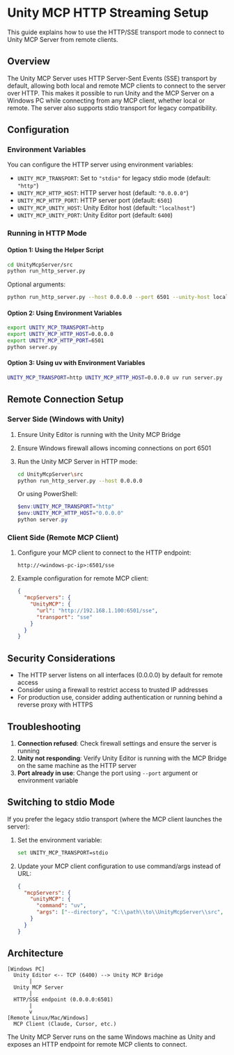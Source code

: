 # Unity MCP HTTP Streaming Setup

This guide explains how to use the HTTP/SSE transport mode to connect to Unity MCP Server from remote clients.

## Overview

The Unity MCP Server uses HTTP Server-Sent Events (SSE) transport by default, allowing both local and remote MCP clients to connect to the server over HTTP. This makes it possible to run Unity and the MCP Server on a Windows PC while connecting from any MCP client, whether local or remote. The server also supports stdio transport for legacy compatibility.

## Configuration

### Environment Variables

You can configure the HTTP server using environment variables:

- `UNITY_MCP_TRANSPORT`: Set to `"stdio"` for legacy stdio mode (default: `"http"`)
- `UNITY_MCP_HTTP_HOST`: HTTP server host (default: `"0.0.0.0"`)
- `UNITY_MCP_HTTP_PORT`: HTTP server port (default: `6501`)
- `UNITY_MCP_UNITY_HOST`: Unity Editor host (default: `"localhost"`)
- `UNITY_MCP_UNITY_PORT`: Unity Editor port (default: `6400`)

### Running in HTTP Mode

#### Option 1: Using the Helper Script

```bash
cd UnityMcpServer/src
python run_http_server.py
```

Optional arguments:
```bash
python run_http_server.py --host 0.0.0.0 --port 6501 --unity-host localhost --unity-port 6400
```

#### Option 2: Using Environment Variables

```bash
export UNITY_MCP_TRANSPORT=http
export UNITY_MCP_HTTP_HOST=0.0.0.0
export UNITY_MCP_HTTP_PORT=6501
python server.py
```

#### Option 3: Using uv with Environment Variables

```bash
UNITY_MCP_TRANSPORT=http UNITY_MCP_HTTP_HOST=0.0.0.0 uv run server.py
```

## Remote Connection Setup

### Server Side (Windows with Unity)

1. Ensure Unity Editor is running with the Unity MCP Bridge
2. Ensure Windows firewall allows incoming connections on port 6501
3. Run the Unity MCP Server in HTTP mode:
   ```bash
   cd UnityMcpServer\src
   python run_http_server.py --host 0.0.0.0
   ```
   
   Or using PowerShell:
   ```powershell
   $env:UNITY_MCP_TRANSPORT="http"
   $env:UNITY_MCP_HTTP_HOST="0.0.0.0"
   python server.py
   ```

### Client Side (Remote MCP Client)

1. Configure your MCP client to connect to the HTTP endpoint:
   ```
   http://<windows-pc-ip>:6501/sse
   ```

2. Example configuration for remote MCP client:
   ```json
   {
     "mcpServers": {
       "UnityMCP": {
         "url": "http://192.168.1.100:6501/sse",
         "transport": "sse"
       }
     }
   }
   ```

## Security Considerations

- The HTTP server listens on all interfaces (0.0.0.0) by default for remote access
- Consider using a firewall to restrict access to trusted IP addresses
- For production use, consider adding authentication or running behind a reverse proxy with HTTPS

## Troubleshooting

1. **Connection refused**: Check firewall settings and ensure the server is running
2. **Unity not responding**: Verify Unity Editor is running with the MCP Bridge on the same machine as the HTTP server
3. **Port already in use**: Change the port using `--port` argument or environment variable

## Switching to stdio Mode

If you prefer the legacy stdio transport (where the MCP client launches the server):

1. Set the environment variable:
   ```bash
   set UNITY_MCP_TRANSPORT=stdio
   ```

2. Update your MCP client configuration to use command/args instead of URL:
   ```json
   {
     "mcpServers": {
       "unityMCP": {
         "command": "uv",
         "args": ["--directory", "C:\\path\\to\\UnityMcpServer\\src", "run", "server.py"]
       }
     }
   }
   ```

## Architecture

```
[Windows PC]
  Unity Editor <-- TCP (6400) --> Unity MCP Bridge
       |
  Unity MCP Server
       |
  HTTP/SSE endpoint (0.0.0.0:6501)
       |
       v
[Remote Linux/Mac/Windows]
  MCP Client (Claude, Cursor, etc.)
```

The Unity MCP Server runs on the same Windows machine as Unity and exposes an HTTP endpoint for remote MCP clients to connect.